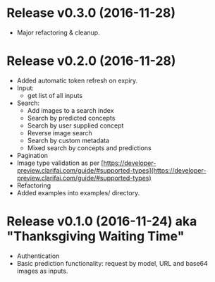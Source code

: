Release v0.3.0 (2016-11-28)
===
* Major refactoring & cleanup.


Release v0.2.0 (2016-11-28)
===
* Added automatic token refresh on expiry.
* Input: 
    - get list of all inputs
* Search: 
    - Add images to a search index
    - Search by predicted concepts
    - Search by user supplied concept
    - Reverse image search
    - Search by custom metadata
    - Mixed search by concepts and predictions
* Pagination
* Image type validation as per [https://developer-preview.clarifai.com/guide/#supported-types](https://developer-preview.clarifai.com/guide/#supported-types)
* Refactoring
* Added examples into examples/ directory.


Release v0.1.0 (2016-11-24) aka "Thanksgiving Waiting Time"
===
* Authentication
* Basic prediction functionality: request by model, URL and base64 images as inputs. 
